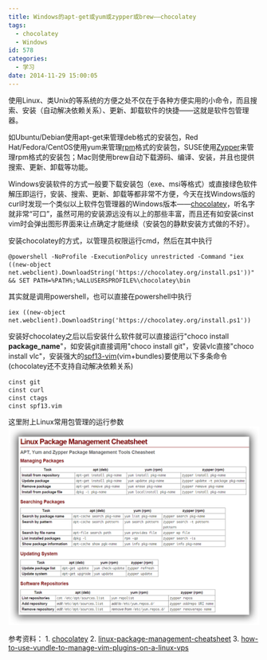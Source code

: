 ```yaml
---
title: Windows的apt-get或yum或zypper或brew——chocolatey
tags:
  - chocolatey
  - Windows
id: 578
categories:
  - 学习
date: 2014-11-29 15:00:05
---
```


使用Linux、类Unix的等系统的方便之处不仅在于各种方便实用的小命令，而且搜索、安装（自动解决依赖关系）、更新、卸载软件的快捷——这就是软件包管理器。<!--more-->

如Ubuntu/Debian使用apt-get来管理deb格式的安装包，Red Hat/Fedora/CentOS使用yum来管理[rpm](http://en.wikipedia.org/wiki/RPM_Package_Manager)格式的安装包，SUSE使用[Zypper](http://doc.opensuse.org/documentation/html/openSUSE_114/opensuse-reference/cha.sw_cl.html)来管理rpm格式的安装包；Mac则使用brew自动下载源码、编译、安装，并且也提供搜索、更新、卸载等功能。

Windows安装软件的方式一般要下载安装包（exe、msi等格式）或直接绿色软件解压即运行，安装、搜索、更新、卸载等都非常不方便，今天在找Windows版的curl时发现一个类似以上软件包管理器的Windows版本——[chocolatey](https://chocolatey.org/)，听名字就非常“可口”，虽然可用的安装源远没有以上的那些丰富，而且还有如安装cinst vim时会弹出图形界面来让点确定才能继续（安装包的静默安装方式做的不好）。

安装chocolatey的方式，以管理员权限运行cmd，然后在其中执行

```shell
@powershell -NoProfile -ExecutionPolicy unrestricted -Command "iex ((new-object net.webclient).DownloadString('https://chocolatey.org/install.ps1'))" && SET PATH=%PATH%;%ALLUSERSPROFILE%\chocolatey\bin
```

其实就是调用powershell，也可以直接在powershell中执行

```shell
iex ((new-object net.webclient).DownloadString('https://chocolatey.org/install.ps1'))
```

安装好chocolatey之后以后安装什么软件就可以直接运行"choco install **package_name**"，如安装git直接调用"choco install git"，安装vlc直接"choco install vlc"，安装强大的[spf13-vim](https://github.com/liudonghua123/spf13-vim)(vim+bundles)要使用以下多条命令(chocolatey还不支持自动解决依赖关系)

```shell
cinst git
cinst curl
cinst ctags
cinst spf13.vim
```

这里附上Linux常用包管理的运行参数
[![linux-package-management-cheatsheet](/resources/2014/11/linux-package-management-cheatsheet.png)](/resources/2014/11/linux-package-management-cheatsheet.png)

参考资料：
1. [chocolatey](https://chocolatey.org/)
2. [linux-package-management-cheatsheet](http://danilodellaquila.com/blog/linux-package-management-cheatsheet)
3. [how-to-use-vundle-to-manage-vim-plugins-on-a-linux-vps](https://www.digitalocean.com/community/tutorials/how-to-use-vundle-to-manage-vim-plugins-on-a-linux-vps)